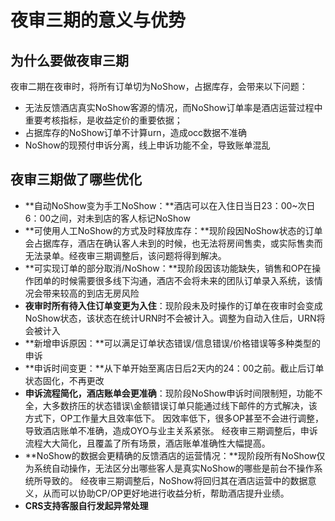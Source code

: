 # 夜审三期的意义与优势

## 为什么要做夜审三期

夜审二期在夜审时，将所有订单切为NoShow，占据库存，会带来以下问题：

* 无法反馈酒店真实NoShow客源的情况，而NoShow订单率是酒店运营过程中重要考核指标，是收益定价的重要依据；
* 占据库存的NoShow订单不计算urn，造成occ数据不准确
* NoShow的现预付申诉分离，线上申诉功能不全，导致账单混乱

## 夜审三期做了哪些优化

* **自动NoShow变为手工NoShow：**酒店可以在入住日当日23：00~次日6：00之间，对未到店的客人标记NoShow
* **可使用人工NoShow的方式及时释放库存：**现阶段因NoShow状态的订单会占据库存，酒店在确认客人未到的时候，也无法将房间售卖，或实际售卖而无法录单。经夜审三期调整后，该问题将得到解决。
* **可实现订单的部分取消/NoShow：**现阶段因该功能缺失，销售和OP在操作团单的时候需要很多线下沟通，酒店不会将未来的团队订单录入系统，该情况会带来较高的到店无房风险
* **夜审时所有待入住订单变更为入住**：现阶段未及时操作的订单在夜审时会变成NoShow状态，该状态在统计URN时不会被计入。调整为自动入住后，URN将会被计入
* **新增申诉原因：**可以满足订单状态错误/信息错误/价格错误等多种类型的申诉
* **申诉时间变更：**从下单开始至离店日后2天内的24：00之前。截止后订单状态固化，不再更改
* **申诉流程简化，酒店账单会更准确**：现阶段NoShow申诉时间限制短，功能不全，大多数挤压的状态错误\金额错误订单只能通过线下邮件的方式解决，该方式下，OP工作量大且效率低下。 因效率低下，很多OP甚至不会进行调整，导致酒店账单不准确，造成OYO与业主关系紧张。 经夜审三期调整后，申诉流程大大简化，且覆盖了所有场景，酒店账单准确性大幅提高。
* **NoShow的数据会更精确的反馈酒店的运营情况：**现阶段所有NoShow仅为系统自动操作，无法区分出哪些客人是真实NoShow的哪些是前台不操作系统所导致的。 经夜审三期调整后，NoShow将回归其在酒店运营中的数据意义，从而可以协助CP/OP更好地进行收益分析，帮助酒店提升业绩。
* **CRS支持客服自行发起异常处理**

